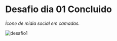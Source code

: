 # Desafio dia 01 Concluido 
*Ícone de mídia social em camadas.*

![desafio1](https://user-images.githubusercontent.com/68132948/88347398-7ef8ed80-cd42-11ea-8e5b-a55175cc0131.gif)
